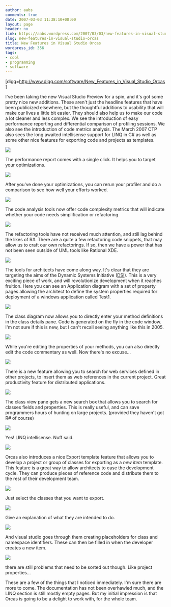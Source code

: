 ```yaml
---
author: aabs
comments: true
date: 2007-03-03 11:38:10+00:00
layout: page
header: no
link: https://aabs.wordpress.com/2007/03/03/new-features-in-visual-studio-orcas/
slug: new-features-in-visual-studio-orcas
title: New Features in Visual Studio Orcas
wordpress_id: 356
tags:
- cool
- programming
- software
---
```


[digg=http://www.digg.com/software/New_Features_in_Visual_Studio_Orcas]

I've been taking the new Visual Studio Preview for a spin, and it's got some pretty nice new additions. These aren't just the headline features that have been publicized elsewhere, but the thoughtful additions to usability that will make our lives a little bit easier. They should also help us to make our code a lot cleaner and less complex. We see the introduction of easy performance reporting and differential comparison of profiling sessions. We also see the introduction of code metrics analysis. The March 2007 CTP also sees the long awaited intellisense support for LINQ in C# as well as some other nice features for exporting code and projects as templates.

![](http://farm1.static.flickr.com/172/408594508_8afcfddf30.jpg?v=0)

The performance report comes with a single click. It helps you to target your optimizations.

![](http://farm1.static.flickr.com/138/408594815_8eb065aa41.jpg?v=0)

After you've done your optimizations, you can rerun your profiler and do a comparison to see how well your efforts worked.

![](http://farm1.static.flickr.com/176/408594556_b56c2a7373.jpg?v=0)

The code analysis tools now offer code complexity metrics that will indicate whether your code needs simplification or refactoring.

![](http://farm1.static.flickr.com/184/408594845_fb08bca9a7.jpg?v=0)

The refactoring tools have not received much attention, and still lag behind the likes of R#. There are a quite a few refactoring code snippets, that may allow us to craft our own refactorings. If so, then we have a power that has not been seen outside of UML tools like Rational XDE.

![](http://farm1.static.flickr.com/184/408594459_6cc72d1e37.jpg?v=0)

The tools for architects have come along way. It's clear that they are targeting the aims of the Dynamic Systems Initiative ([DSI](http://www.microsoft.com/windowsserversystem/dsi/default.mspx)). This is a very exciting piece of work, and will revolutionize development when it reaches fruition. Here you can see an Application diagram with a set of property pages allowing the architect to define the system properties required for deployment of a windows application called Test1.

![](http://farm1.static.flickr.com/125/408594887_c32c05b821.jpg?v=0)

The class diagram now allows you to directly enter your method definitions in the class details pane. Code is generated on the fly in the code window. I'm not sure if this is new, but I can't recall seeing anything like this in 2005.

![](http://farm1.static.flickr.com/127/408594784_60b6e4a1b1.jpg?v=0)

While you're editing the properties of your methods, you can also directly edit the code commentary as well. Now there's no excuse…

![](http://farm1.static.flickr.com/176/408594436_cdeb2f8306.jpg?v=0)

There is a new feature allowing you to search for web services defined in other projects, to insert them as web references in the current project. Great productivity feature for distributed applications.

![](http://farm1.static.flickr.com/149/408594907_2c3ac7c23f.jpg?v=0)

The class view pane gets a new search box that allows you to search for classes fields and properties. This is really useful, and can save programmers hours of hunting on large projects. (provided they haven't got R# of course)

![](http://farm1.static.flickr.com/172/408594769_100e449729.jpg?v=0)

Yes! LINQ intellisense. Nuff said.

![](http://farm1.static.flickr.com/123/408594610_ec509452e9.jpg?v=0)

Orcas also introduces a nice Export template feature that allows you to develop a project or group of classes for exporting as a _new item_ template. This feature is a great way to allow architects to ease the development cycle. They can produce pieces of reference code and distribute them to the rest of their development team.

![](http://farm1.static.flickr.com/183/408594650_00deeb5cbd.jpg?v=0)

Just select the classes that you want to export.

![](http://farm1.static.flickr.com/123/408594697_2802b6fe3d.jpg?v=0)

Give an explanation of what they are intended to do.

![](http://farm1.static.flickr.com/43/408594735_d5fa629de3.jpg?v=0)

And visual studio goes through them creating placeholders for class and namespace identifiers. These can then be filled in when the developer creates a new item.

![](http://farm1.static.flickr.com/167/408594586_9815afd310.jpg?v=0)

there are still problems that need to be sorted out though. Like project properties...

These are a few of the things that I noticed immediately. I'm sure there are more to come. The documentation has not been overhawled much, and the LINQ section is still mostly empty pages. But my initial impression is that Orcas is going to be a delight to work with, for the whole team.
